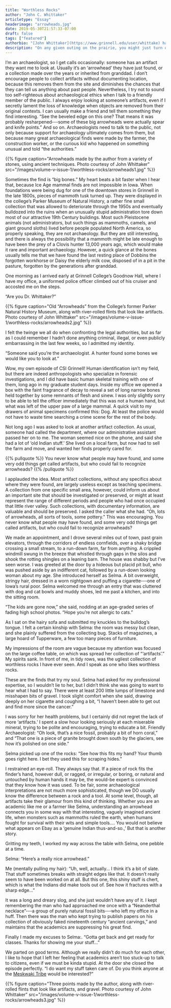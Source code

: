 ```yaml
---
title: "Worthless Rocks"
author: "John C. Whittaker"
articletype: "Essay"
headerimage: "arrowheads.jpg"
date: 2019-05-30T21:57:33-07:00
draft: false
tags: ["featured"]
authorbio: "[John Whittaker](https://www.grinnell.edu/user/whittake) has been teaching [anthropology](https://www.grinnell.edu/academics/majors-concentrations/anthropology) at [Grinnell College](https://www.grinnell.edu) since 1984. He is mostly an archaeologist, but says that all people, living and dead, are of interest to him. About his practice of flintknapping---the making of stone tools using traditional methods---John says: \"Experiments with ancient technologies are fun, inexpensive, and tell us a lot about what we want to know about the past. [Flintknapping](https://en.wikipedia.org/wiki/Knapping) allows us to recognize artifacts, interepret their past uses, and examine their place in the ancient world. Flintknapping also happens to be an enjoyable craft, practiced by all our ancestors at one time or another.\""
description: "On any given outing on the prairie, you might just turn over an artifact from the country's indigenous past. Or maybe not..."
---
```


I’m an archaeologist, so I get calls occasionally: someone has an artifact they want me to look at. Usually it’s an ‘arrowhead’ they have just found, or a collection made over the years or inherited from granddad. I don’t encourage people to collect artifacts without documenting location, because this removes them from the site and diminishes the chances that they can tell us anything about past people. Nevertheless, I try not to sound too self-righteous about archaeological ethics when I talk to a friendly member of the public. I always enjoy looking at someone’s artifacts, even if I secretly lament the loss of knowledge when objects are removed from their original contexts.  I can usually make a friend and tell them something they find interesting. “See the beveled edge on this one? That means it was probably resharpened---some of these big arrowheads were actually spear and knife points.” And so on. Archaeologists need to talk to the public, not only because support for archaeology ultimately comes from them, but because many great archaeological finds were made by the farmer, the construction worker, or the curious kid who happened on something unusual and told “the authorities.”

{{% figure caption="Arrowheads made by the author from a variety of stones, using ancient techniques. Photo courtesy of John Whittaker" src="/images/volume-v-issue-1/worthless-rocks/arrowheads1.jpg" %}}

Sometimes the find is “big bones.” My heart beats a bit faster when I hear that, because Ice Age mammal finds are not impossible in Iowa. When foundations were being dug for one of the downtown stores in Grinnell in the late 1800s, pieces of mammoth tusk turned up. They were displayed in the college’s Parker Museum of Natural History, a rather fine small collection that was allowed to deteriorate through the 1950s and eventually bulldozed into the ruins when an unusually stupid administration tore down most of our attractive 19th Century buildings. Most such Pleistocene animals (not administrators, but such things as mammoths, camels, and giant ground sloths) lived before people populated North America, so properly speaking, they are not archaeology. But they are still interesting, and there is always the possibility that a mammoth might be late enough to have been the prey of a Clovis hunter 13,000 years ago, which would make it rare and important archaeology. However, a quick glance at the bones usually tells me that we have found the last resting place of Dobbins the forgotten workhorse or Daisy the elderly milk cow, disposed of in a pit in the pasture, forgotten by the generations after granddad.

One morning as I arrived early at Grinnell College’s Goodnow Hall, where I have my office, a uniformed police officer climbed out of his cruiser and accosted me on the steps.

“Are you Dr. Whittaker?”

{{% figure caption="Old “Arrowheads” from the College’s former Parker Natural History Museum, along with river-rolled flints that look like artifacts. Photo courtesy of John Whittaker" src="/images/volume-v-issue-1/worthless-rocks/arrowheads2.jpg" %}}

I felt the twinge we all do when confronting the legal authorities, but as far as I could remember I hadn’t done anything criminal, illegal, or even publicly embarrassing in the last few weeks, so I admitted my identity.

“Someone said you’re the archaeologist. A hunter found some bones we would like you to look at.”

Wow, my own episode of CSI Grinnell! Human identification isn’t my field, but there are indeed anthropologists who specialize in forensic investigations, and I did have basic human skeletal training with one of them, long ago in my graduate student days. Inside my office we opened a box with the faint fragrance of decay to reveal a set of long narrow bones held together by some remnants of flesh and sinew. I was only slightly sorry to be able to tell the officer immediately that this was not a human hand, but what was left of the upper paw of a large mammal. A quick visit to my drawers of animal specimens confirmed this: Dog.  At least the police would not have to waste time searching a crime scene for the rest of the body.

Not long ago I was asked to look at another artifact collection. As usual, someone had called the department, where our administrative assistant passed her on to me. The woman seemed nice on the phone, and said she had a lot of ‘old Indian stuff.’ She lived on a local farm, but now had to sell the farm and move, and wanted her finds properly cared for.

{{% pullquote %}}
You never know what people may have found, and some very odd things get called artifacts, but who could fail to recognize
arrowheads?
{{% /pullquote %}}

I applauded the idea. Most artifact collections, without any specifics about where they were found, are largely useless except as teaching specimens. A collection from one specific small area, however, could inform us about an important site that should be investigated or preserved, or might at least represent the range of different periods and people who had once occupied that little river valley. Such collections, with documentary information, are valuable and should be preserved.  I asked the caller what she had. “Oh, lots of arrowheads, all sorts of tools, some pottery.” This was encouraging. You never know what people may have found, and some very odd things get called artifacts, but who could fail to recognize arrowheads?

We made an appointment, and I drove several miles out of town, past grain elevators, through the corridors of endless cornfields, over a shaky bridge crossing a small stream, to a run-down farm, far from anything. A crippled windmill swung in the breeze that whistled through gaps in the silos and shook the rotting shingles on a leaning barn. The house was shabby but I’ve seen worse. I was greeted at the door by a hideous but placid pit bull, who was pushed aside by an indifferent cat, followed by a run-down looking woman about my age. She introduced herself as Selma. A bit overweight, stringy hair, dressed in a worn nightgown and puffing a cigarette---one of Iowa’s rural poor. Selma welcomed me through an entry that was cluttered with dog and cat bowls and muddy shoes, led me past a kitchen, and into the sitting room.

“The kids are gone now,” she said, nodding at an age-graded series of fading high school photos. “Hope you’re not allergic to cats.”

As I sat on the hairy sofa and submitted my knuckles to the bulldog’s tongue. I felt a certain kinship with Selma: the room was messy but clean, and she plainly suffered from the collecting bug. Stacks of magazines, a large hoard of Tupperware, a few too many pieces of furniture.

My impressions of the room are vague because my attention was focused on the large coffee table, on which was spread her collection of “‘artifacts’.”  My spirits sank. In front of me, in tidy rows, was the ugliest collection of worthless rocks I have ever seen. And I speak as one who likes worthless rocks.

These are the finds that try my soul. Selma had asked for my professional expertise, so I wouldn’t lie to her, but I didn’t think she was going to want to hear what I had to say.  There were at least 200 little lumps of limestone and misshapen bits of gravel. I took slight comfort when she said, drawing deeply on her cigarette and coughing a bit, “I haven’t been able to get out and find more since the cancer.”

I was sorry for her health problems, but I certainly did not regret the lack of more ‘artifacts.’  I spent a slow hour looking seriously at each miserable mineral, trying to be polite and encouraging, trying to educate a bit. Friendly Archaeologist: “Oh look, that’s a nice fossil, probably a bit of horn coral,” and “That one is a piece of granite brought down south by the glaciers, see how it’s polished on one side.”

Selma picked up one of the rocks: “See how this fits my hand? Your thumb goes right here. I bet they used this for scraping hides.”

I restrained an eye-roll. They always say that. If a piece of rock fits the finder’s hand, however dull, or ragged, or irregular, or boring, or natural and untouched by human hands it may be, the would-be expert is convinced that they know how it was used. To be fair, some archaeological interpretations are not much more sophisticated, though we DO usually know the difference between a rock and a tool. At some level, though, all artifacts take their glamour from this kind of thinking. Whether you are an academic like me or a farmer like Selma, understanding an arrowhead connects you in some way with that interesting, vaguely imagined ancient life, when monsters such as mammoths ruled the earth, when humans fought for survival with their wits and simple tools.... You would not believe what appears on Ebay as a ‘genuine Indian thus-and-so.,’ But that is another story.

Gritting my teeth, I worked my way across the table with Selma, one pebble at a time.

Selma: “Here’s a really nice arrowhead.”

Me (mentally pulling my hair): “Uh, well, actually… I think it’s a bit of slate. That stuff sometimes breaks with straight edges like that. It doesn’t really seem to have been worked on at all. But this one, this shiny stuff is chert, which is what the Indians did make tools out of. See how it fractures with a sharp edge...”

It was a long and dreary slog, and she just wouldn’t have any of it. I kept remembering the man who had approached me once with a “Neanderthal necklace”---a group of purely natural fossil bits---who left my office in a huff. Then there was the man who kept trying to publish papers on his collection of obviously faked nineteenth century “ancient carvings,” and maintains that the academics are suppressing his great find.

Finally I made my excuses to Selma:. “Gotta get back and get ready for classes. Thanks for showing me your stuff...”

We parted on good terms. Although we really didn’t do much for each other, I like to hope that I left her feeling that academics aren’t too stuck-up to talk to citizens, even if we must be kinda stupid. At the door she closed the episode perfectly.  “I do want my stuff taken care of. Do you think anyone at the [Meskwaki Tribe](https://meskwaki.org) would be interested?”

{{% figure caption="Three points made by the author, along with river-rolled flints that look like artifacts, and gravel. Photo courtesy of John Whittaker" src="/images/volume-v-issue-1/worthless-rocks/arrowheads3.jpg" %}}
